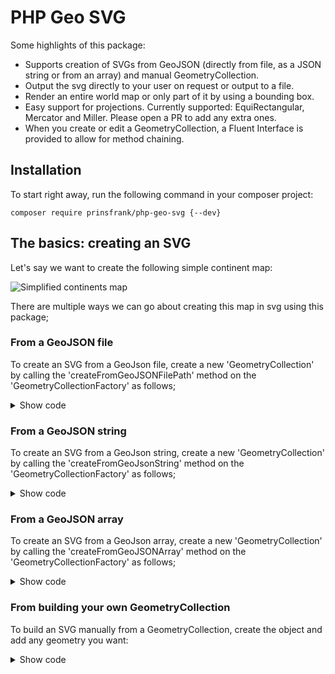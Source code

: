 # PHP Geo SVG

Some highlights of this package:
- Supports creation of SVGs from GeoJSON (directly from file, as a JSON string or from an array) and manual GeometryCollection.
- Output the svg directly to your user on request or output to a file.
- Render an entire world map or only part of it by using a bounding box.
- Easy support for projections. Currently supported: EquiRectangular, Mercator and Miller. Please open a PR to add any extra ones.
- When you create or edit a GeometryCollection, a Fluent Interface is provided to allow for method chaining.

## Installation

To start right away, run the following command in your composer project:

```composer require prinsfrank/php-geo-svg {--dev}```

## The basics: creating an SVG

Let's say we want to create the following simple continent map:

![Simplified continents map](docs/images/simplified-continents.svg)

There are multiple ways we can go about creating this map in svg using this package;

### From a GeoJSON file

To create an SVG from a GeoJson file, create a new 'GeometryCollection' by calling the 'createFromGeoJSONFilePath' method on the 'GeometryCollectionFactory' as follows;

<details>
    <summary>Show code</summary>

With variables:
```
$geoSVG = new GeoSVG();
$geometryCollection = GeometryCollectionFactory::createFromGeoJSONFilePath('/path/to/file.geojson');
$geoSVG->toFile($geometryCollection, 'output/file.svg');
```

Fluent:
```
(new GeoSVG())
    ->toFile(
        GeometryCollectionFactory::createFromGeoJSONFilePath(__DIR__ . '/path/to/file.geojson'),
        'output/file.svg'
    );
```
</details>

### From a GeoJSON string

To create an SVG from a GeoJson string, create a new 'GeometryCollection' by calling the 'createFromGeoJsonString' method on the 'GeometryCollectionFactory' as follows;

<details>
    <summary>Show code</summary>

With variables:
```
$geoJsonString = '{"type":"FeatureCollection","features":[{"type":"Feature","properties":{"featurecla":"Continent"},"geometry":{"type":"MultiLineString","coordinates":[[[-177,74],[-80,9],[-25,82]]]}},{"type":"Feature","properties":{"featurecla":"Continent"},"geometry":{"type":"MultiLineString","coordinates":[[[-80,9],[-37,-7],[-70,-55]]]}},{"type":"Feature","properties":{"featurecla":"Continent"},"geometry":{"type":"MultiLineString","coordinates":[[[-12,36],[30,37],[27,70],[-24,66]]]}},{"type":"Feature","properties":{"featurecla":"Continent"},"geometry":{"type":"MultiLineString","coordinates":[[[-12,36],[30,37],[51,11],[22,-35],[-17,17]]]}},{"type":"Feature","properties":{"featurecla":"Continent"},"geometry":{"type":"MultiLineString","coordinates":[[[27,70],[30,37],[51,11],[131,-2],[171,67]]]}},{"type":"Feature","properties":{"featurecla":"Continent"},"geometry":{"type":"MultiLineString","coordinates":[[[115,-15],[153,-15],[148,-43],[114,-35]]]}}]}';


$geoSVG = new GeoSVG();
$geometryCollection = GeometryCollectionFactory::createFromGeoJsonString($geoJsonString);
$geoSVG->toFile($geometryCollection, 'output/file.svg');
```

Fluent:
```
$geoJsonString = '{"type":"FeatureCollection","features":[{"type":"Feature","properties":{"featurecla":"Continent"},"geometry":{"type":"MultiLineString","coordinates":[[[-177,74],[-80,9],[-25,82]]]}},{"type":"Feature","properties":{"featurecla":"Continent"},"geometry":{"type":"MultiLineString","coordinates":[[[-80,9],[-37,-7],[-70,-55]]]}},{"type":"Feature","properties":{"featurecla":"Continent"},"geometry":{"type":"MultiLineString","coordinates":[[[-12,36],[30,37],[27,70],[-24,66]]]}},{"type":"Feature","properties":{"featurecla":"Continent"},"geometry":{"type":"MultiLineString","coordinates":[[[-12,36],[30,37],[51,11],[22,-35],[-17,17]]]}},{"type":"Feature","properties":{"featurecla":"Continent"},"geometry":{"type":"MultiLineString","coordinates":[[[27,70],[30,37],[51,11],[131,-2],[171,67]]]}},{"type":"Feature","properties":{"featurecla":"Continent"},"geometry":{"type":"MultiLineString","coordinates":[[[115,-15],[153,-15],[148,-43],[114,-35]]]}}]}';

(new GeoSVG())
    ->toFile(
        GeometryCollectionFactory::createFromGeoJsonString($geoJsonString),
        'output/file.svg'
    );
```
</details>

### From a GeoJSON array

To create an SVG from a GeoJson array, create a new 'GeometryCollection' by calling the 'createFromGeoJSONArray' method on the 'GeometryCollectionFactory' as follows;

<details>
    <summary>Show code</summary>

With variables:
```
$geoJsonArray = ['type'=>'FeatureCollection','features'=>[['type'=>'Feature','properties'=>['featurecla'=>'Continent'],'geometry'=>['type'=>'MultiLineString','coordinates'=>[[[-177,74],[-80,9],[-25,82]]]]],['type'=>'Feature','properties'=>['featurecla'=>'Continent'],'geometry'=>['type'=>'MultiLineString','coordinates'=>[[[-80,9],[-37,-7],[-70,-55]]]]],['type'=>'Feature','properties'=>['featurecla'=>'Continent'],'geometry'=>['type'=>'MultiLineString','coordinates'=>[[[-12,36],[30,37],[27,70],[-24,66]]]]],['type'=>'Feature','properties'=>['featurecla'=>'Continent'],'geometry'=>['type'=>'MultiLineString','coordinates'=>[[[-12,36],[30,37],[51,11],[22,-35],[-17,17]]]]],['type'=>'Feature','properties'=>['featurecla'=>'Continent'],'geometry'=>['type'=>'MultiLineString','coordinates'=>[[[27,70],[30,37],[51,11],[131,-2],[171,67]]]]],['type'=>'Feature','properties'=>['featurecla'=>'Continent'],'geometry'=>['type'=>'MultiLineString','coordinates'=>[[[115,-15],[153,-15],[148,-43],[114,-35]]]]]]];


$geoSVG = new GeoSVG();
$geometryCollection = GeometryCollectionFactory::createFromGeoJsonArray($geoJsonArray);
$geoSVG->toFile($geometryCollection, 'output/file.svg');
```

Fluent:
```
$geoJsonArray = ['type'=>'FeatureCollection','features'=>[['type'=>'Feature','properties'=>['featurecla'=>'Continent'],'geometry'=>['type'=>'MultiLineString','coordinates'=>[[[-177,74],[-80,9],[-25,82]]]]],['type'=>'Feature','properties'=>['featurecla'=>'Continent'],'geometry'=>['type'=>'MultiLineString','coordinates'=>[[[-80,9],[-37,-7],[-70,-55]]]]],['type'=>'Feature','properties'=>['featurecla'=>'Continent'],'geometry'=>['type'=>'MultiLineString','coordinates'=>[[[-12,36],[30,37],[27,70],[-24,66]]]]],['type'=>'Feature','properties'=>['featurecla'=>'Continent'],'geometry'=>['type'=>'MultiLineString','coordinates'=>[[[-12,36],[30,37],[51,11],[22,-35],[-17,17]]]]],['type'=>'Feature','properties'=>['featurecla'=>'Continent'],'geometry'=>['type'=>'MultiLineString','coordinates'=>[[[27,70],[30,37],[51,11],[131,-2],[171,67]]]]],['type'=>'Feature','properties'=>['featurecla'=>'Continent'],'geometry'=>['type'=>'MultiLineString','coordinates'=>[[[115,-15],[153,-15],[148,-43],[114,-35]]]]]]];

(new GeoSVG())
    ->toFile(
        GeometryCollectionFactory::createFromGeoJsonArray($geoJsonArray),
        'output/file.svg'
    );
```
</details>

### From building your own GeometryCollection

To build an SVG manually from a GeometryCollection, create the object and add any geometry you want:


<details>
    <summary>Show code</summary>

With variables:
```
$geoSVG = new GeoSVG();
$geometryCollection = new GeometryCollection();

$continents = new MultiPolygon();
$geometryCollection->addGeometryObject($continents);

$outerBorderNorthAmerica = new LineString();
$outerBorderNorthAmerica->addPosition(new Position(-177, 74));
$outerBorderNorthAmerica->addPosition(new Position(-80, 9));
$outerBorderNorthAmerica->addPosition(new Position(-25, 82));
$outerBorderNorthAmerica->setFeatureClass('Continent');
$outerBorderNorthAmerica->setTitle('North America');
$polygonNorthAmerica = new Polygon($outerBorderNorthAmerica);
$continents->addPolygon($polygonNorthAmerica);


$outerBorderSouthAmerica = new LineString();
$outerBorderSouthAmerica->addPosition(new Position(-80, 9));
$outerBorderSouthAmerica->addPosition(new Position(-37, -7));
$outerBorderSouthAmerica->addPosition(new Position(-70, -55));
$outerBorderSouthAmerica->setFeatureClass('Continent');
$outerBorderSouthAmerica->setTitle('South America');
$polygonSouthAmerica = new Polygon($outerBorderSouthAmerica);
$continents->addPolygon($polygonSouthAmerica);

$outerBorderEurope = new LineString();
$outerBorderEurope->addPosition(new Position(-12, 36));
$outerBorderEurope->addPosition(new Position(30, 37));
$outerBorderEurope->addPosition(new Position(27, 70));
$outerBorderEurope->addPosition(new Position(-24, 66));
$outerBorderEurope->setFeatureClass('Continent');
$outerBorderEurope->setTitle('Europe');
$polygonEurope = new Polygon($outerBorderEurope);
$continents->addPolygon($polygonEurope);

$outerBorderAfrica = new LineString();
$outerBorderAfrica->addPosition(new Position(-12, 36));
$outerBorderAfrica->addPosition(new Position(30, 37));
$outerBorderAfrica->addPosition(new Position(51, 11));
$outerBorderAfrica->addPosition(new Position(22, -35));
$outerBorderAfrica->addPosition(new Position(-17, 17));
$outerBorderAfrica->setFeatureClass('Continent');
$outerBorderAfrica->setTitle('Africa');
$polygonAfrica = new Polygon($outerBorderAfrica);
$continents->addPolygon($polygonAfrica);

$outerBorderAsia = new LineString();
$outerBorderAsia->addPosition(new Position(27, 70));
$outerBorderAsia->addPosition(new Position(30, 37));
$outerBorderAsia->addPosition(new Position(51, 11));
$outerBorderAsia->addPosition(new Position(131, -2));
$outerBorderAsia->addPosition(new Position(171, 67));
$outerBorderAsia->setFeatureClass('Continent');
$outerBorderAsia->setTitle('Asia');
$polygonAsia = new Polygon($outerBorderAsia);
$continents->addPolygon($polygonAsia);

$outerBorderAustralia = new LineString();
$outerBorderAustralia->addPosition(new Position(115, -15));
$outerBorderAustralia->addPosition(new Position(153, -15));
$outerBorderAustralia->addPosition(new Position(148, -43));
$outerBorderAustralia->addPosition(new Position(114, -35));
$outerBorderAustralia->setFeatureClass('Continent');
$outerBorderAustralia->setTitle('Australia');
$polygonAustralia = new Polygon($outerBorderAustralia);
$continents->addPolygon($polygonAustralia);

$geoSVG->toFile($geometryCollection, 'output/file.svg');
```

Fluent:
```
(new GeoSVG())
    ->toFile(
        (new GeometryCollection())
            ->addGeometryObject(
                (new MultiPolygon())
                    ->addPolygon(
                        new Polygon(
                            (new LineString())
                                ->addPosition(new Position(-177, 74))
                                ->addPosition(new Position(-80, 9))
                                ->addPosition(new Position(-25, 82))
                                ->setFeatureClass('Continent')
                                ->setTitle('North America')
                        )
                    )
                    ->addPolygon(
                        new Polygon(
                            (new LineString())
                                ->addPosition(new Position(-80, 9))
                                ->addPosition(new Position(-37, -7))
                                ->addPosition(new Position(-70, -55))
                                ->setFeatureClass('Continent')
                                ->setTitle('South America')
                        )
                    )
                    ->addPolygon(
                        new Polygon(
                            (new LineString())
                                ->addPosition(new Position(-12, 36))
                                ->addPosition(new Position(30, 37))
                                ->addPosition(new Position(27, 70))
                                ->addPosition(new Position(-24, 66))
                                ->setFeatureClass('Continent')
                                ->setTitle('Europe')
                        )
                    )
                    ->addPolygon(
                        new Polygon(
                            (new LineString())
                                ->addPosition(new Position(-12, 36))
                                ->addPosition(new Position(30, 37))
                                ->addPosition(new Position(51, 11))
                                ->addPosition(new Position(22, -35))
                                ->addPosition(new Position(-17, 17))
                                ->setFeatureClass('Continent')
                                ->setTitle('Africa')
                        )
                    )
                    ->addPolygon(
                        new Polygon(
                            (new LineString())
                                ->addPosition(new Position(27, 70))
                                ->addPosition(new Position(30, 37))
                                ->addPosition(new Position(51, 11))
                                ->addPosition(new Position(131, -2))
                                ->addPosition(new Position(171, 67))
                                ->setFeatureClass('Continent')
                                ->setTitle('Asia')
                        )
                    )
                    ->addPolygon(
                        new Polygon(
                            (new LineString())
                                ->addPosition(new Position(115, -15))
                                ->addPosition(new Position(153, -15))
                                ->addPosition(new Position(148, -43))
                                ->addPosition(new Position(114, -35))
                                ->setFeatureClass('Continent')
                                ->setTitle('Australia')
                        )
                    )
            ),
        'output/file.svg'
    );
```
</details>

